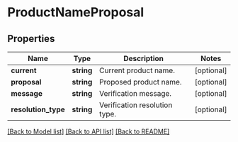 # ProductNameProposal

## Properties
Name | Type | Description | Notes
------------ | ------------- | ------------- | -------------
**current** | **string** | Current product name. | [optional] 
**proposal** | **string** | Proposed product name. | [optional] 
**message** | **string** | Verification message. | [optional] 
**resolution_type** | **string** | Verification resolution type. | [optional] 

[[Back to Model list]](../../README.md#documentation-for-models) [[Back to API list]](../../README.md#documentation-for-api-endpoints) [[Back to README]](../../README.md)

